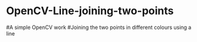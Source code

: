 # OpenCV-Line-joining-two-points
#A simple OpenCV work
#Joining the two points in different colours using a line
